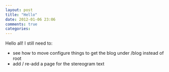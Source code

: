 ```yaml
---
layout: post
title: "Hello"
date: 2012-01-06 23:06
comments: true
categories: 
---
```


Hello all!  I still need to:

 - see how to move configure things to get the blog under /blog instead of root
 - add / re-add a page for the stereogram text

